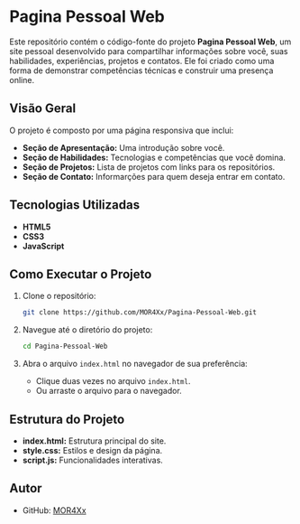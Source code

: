 
# Pagina Pessoal Web

Este repositório contém o código-fonte do projeto **Pagina Pessoal Web**, um site pessoal desenvolvido para compartilhar informações sobre você, suas habilidades, experiências, projetos e contatos. Ele foi criado como uma forma de demonstrar competências técnicas e construir uma presença online.

## Visão Geral

O projeto é composto por uma página responsiva que inclui:
- **Seção de Apresentação:** Uma introdução sobre você.
- **Seção de Habilidades:** Tecnologias e competências que você domina.
- **Seção de Projetos:** Lista de projetos com links para os repositórios.
- **Seção de Contato:** Informarções para quem deseja entrar em contato.

## Tecnologias Utilizadas

- **HTML5**
- **CSS3**
- **JavaScript**

## Como Executar o Projeto

1. Clone o repositório:
   ```bash
   git clone https://github.com/MOR4Xx/Pagina-Pessoal-Web.git
   ```

2. Navegue até o diretório do projeto:
   ```bash
   cd Pagina-Pessoal-Web
   ```

3. Abra o arquivo `index.html` no navegador de sua preferência:
   - Clique duas vezes no arquivo `index.html`.
   - Ou arraste o arquivo para o navegador.

## Estrutura do Projeto

- **index.html:** Estrutura principal do site.
- **style.css:** Estilos e design da página.
- **script.js:** Funcionalidades interativas.

## Autor

- GitHub: [MOR4Xx](https://github.com/MOR4Xx)
